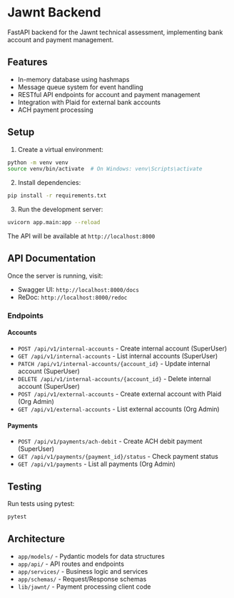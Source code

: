 # Jawnt Backend

FastAPI backend for the Jawnt technical assessment, implementing bank account and payment management.

## Features

- In-memory database using hashmaps
- Message queue system for event handling
- RESTful API endpoints for account and payment management
- Integration with Plaid for external bank accounts
- ACH payment processing

## Setup

1. Create a virtual environment:

```bash
python -m venv venv
source venv/bin/activate  # On Windows: venv\Scripts\activate
```

2. Install dependencies:

```bash
pip install -r requirements.txt
```

3. Run the development server:

```bash
uvicorn app.main:app --reload
```

The API will be available at `http://localhost:8000`

## API Documentation

Once the server is running, visit:

- Swagger UI: `http://localhost:8000/docs`
- ReDoc: `http://localhost:8000/redoc`

### Endpoints

#### Accounts

- `POST /api/v1/internal-accounts` - Create internal account (SuperUser)
- `GET /api/v1/internal-accounts` - List internal accounts (SuperUser)
- `PATCH /api/v1/internal-accounts/{account_id}` - Update internal account (SuperUser)
- `DELETE /api/v1/internal-accounts/{account_id}` - Delete internal account (SuperUser)
- `POST /api/v1/external-accounts` - Create external account with Plaid (Org Admin)
- `GET /api/v1/external-accounts` - List external accounts (Org Admin)

#### Payments

- `POST /api/v1/payments/ach-debit` - Create ACH debit payment (SuperUser)
- `GET /api/v1/payments/{payment_id}/status` - Check payment status
- `GET /api/v1/payments` - List all payments (Org Admin)

## Testing

Run tests using pytest:

```bash
pytest
```

## Architecture

- `app/models/` - Pydantic models for data structures
- `app/api/` - API routes and endpoints
- `app/services/` - Business logic and services
- `app/schemas/` - Request/Response schemas
- `lib/jawnt/` - Payment processing client code
